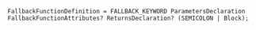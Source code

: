 <!-- This file is generated automatically by infrastructure scripts. Please don't edit by hand. -->

```{ .ebnf .slang-ebnf #FallbackFunctionDefinition }
FallbackFunctionDefinition = FALLBACK_KEYWORD ParametersDeclaration FallbackFunctionAttributes? ReturnsDeclaration? (SEMICOLON | Block);
```
